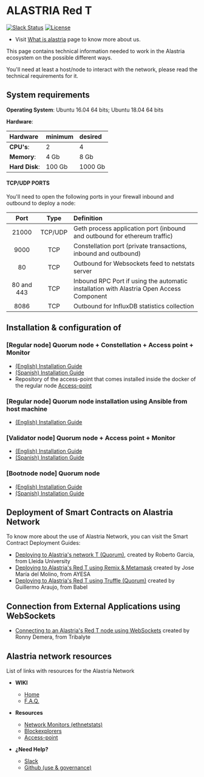 # ALASTRIA Red T #
[![Slack Status](https://img.shields.io/badge/slack-join_chat-white.svg?logo=slack&style=social)](https://alastria.slack.com/)
[![License](https://img.shields.io/badge/License-Apache%202.0-blue.svg)](https://github.com/alastria/alastria-node/blob/testnet2/LICENSE)

* Visit [What is alastria](https://alastria.io/en/) page to know more about us.

This page contains technical information needed to work in the Alastria ecosystem on the possible different ways.

You'll need at least a host/node to interact with the network, please read the technical requirements for it.

[//]: # ( Para ello, necesitarás como mínimo un nodo para poder intercatuar, ese nodo ha de tener por lo menos las siguientes especificaciones: )

## System requirements

**Operating System**: Ubuntu 16.04 64 bits; Ubuntu 18.04 64 bits

**Hardware**:

| Hardware | minimum | desired |
|:------- |:-------- |:---------|
| **CPU's**: | 2 |  4 |
| **Memory**: | 4 Gb |  8 Gb |
| **Hard Disk**: | 100 Gb |  1000 Gb |


#### TCP/UDP PORTS

You'll need to open the following ports in your firewall inbound and outbound to deploy a node:

[//]: # (También es necesario habilitar los siguientes puertos de E/S en la maquina en la que vamos a desplegar el nodo:)

| Port | Type | Definition |
|:------:|:-----:|:---------- |
|21000| TCP/UDP | Geth process application port (inbound and outbound for ethereum traffic) |
|9000| TCP | Constellation port (private transactions, inbound and outbound)|
|80| TCP | Outbound for Websockets feed to netstats server |
|80 and 443| TCP | Inbound RPC Port if using the automatic installation with Alastria Open Access Component|
|8086 | TCP | Outbound for InfluxDB statistics collection |


## Installation & configuration of

### [Regular node] Quorum node + Constellation + Access point + Monitor

* [(English) Installation Guide](https://medium.com/babel-go2chain/setting-in-motion-a-regular-node-in-the-telsius-network-of-alastria-c2d67b8369c7)
* [(Spanish) Installation Guide](https://medium.com/babel-go2chain/c%C3%B3mo-poner-en-marcha-un-nodo-regular-en-la-red-telsius-de-alastria-876d9dcf7ccb)
* Repository of the access-point that comes installed inside the docker of the regular node [Access-point](https://github.com/alastria/alastria-access-point)

### [Regular node] Quorum node installation using Ansible from host machine

* [(English) Installation Guide](https://github.com/alastria/alastria-node/blob/testnet2/ansible/README.md)

### [Validator node] Quorum node + Access point + Monitor

* [(English) Installation Guide](https://medium.com/babel-go2chain/setting-in-motion-a-validator-node-in-the-telsius-network-of-alastria-906629bc6920)
* [(Spanish) Installation Guide](https://medium.com/babel-go2chain/c%C3%B3mo-poner-en-marcha-un-nodo-validador-en-la-red-telsius-de-alastria-676bdccc253a)

### [Bootnode node] Quorum node

* [(English) Installation Guide](https://medium.com/babel-go2chain/setting-in-motion-a-bootnode-in-the-telsius-network-of-alastria-8e13915cb85d)
* [(Spanish) Installation Guide](https://medium.com/babel-go2chain/c%C3%B3mo-poner-en-marcha-un-bootnode-en-la-red-telsius-de-alastria-18eacb20b224)

## Deployment of Smart Contracts on Alastria Network
To know more about the use of Alastria Network, you can visit the Smart Contract Deployment Guides:
* [Deploying to Alastria's network T (Quorum)](https://github.com/rogargon/copyrightly.io/blob/master/docs/NetworkT.md), created by Roberto Garcia, from Lleida University
* [Deploying to Alastria's Red T using Remix & Metamask](https://medium.com/@jmolino/como-desplegar-un-smart-contract-en-la-red-t-de-alastria-utilizando-remix-y-metamask-782463997a34) created by Jose María del Molino, from AYESA
* [Deploying to Alastria's Red T using Truffle (Quorum)](https://medium.com/babel-go2chain/como-desplegar-un-smart-contract-contra-la-red-t-de-alastria-56939034e884) created by Guillermo Araujo, from Babel

## Connection from External Applications using WebSockets
* [Connecting to an Alastria's Red T node using WebSockets](https://tech.tribalyte.eu/blog-websockets-red-t-alastria) created by Ronny Demera, from Tribalyte

## Alastria network resources

[//]: # ( Aquí encontrarás una lista con enlaces a diferentes servicios de la red alastria, netstats, blockexplorers, etc. )

List of links with resources for the Alastria Network

* **WIKI**
	* [Home](https://github.com/alastria/alastria-node/wiki)
	* [F.A.Q.](https://github.com/alastria/alastria-node/wiki/FAQ_INDEX_EN)

* **Resources**
	* [Network Monitors (ethnetstats)](https://github.com/alastria/alastria-node/wiki/Links)
	* [Blockexplorers](https://github.com/alastria/alastria-node/wiki/Links)
	* [Access-point](https://github.com/alastria/alastria-access-point)

* **¿Need Help?**
	* [Slack](https://github.com/alastria/alastria-node/wiki/HELP)
	* [Github (use & governance)](https://github.com/alastria/alastria-node/wiki/HELP)
